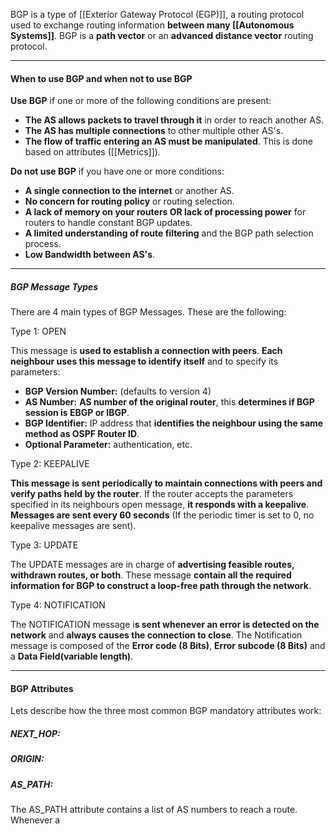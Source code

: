 BGP is a type of [[Exterior Gateway Protocol (EGP)]], a routing protocol used to exchange routing information **between many [[Autonomous Systems]]**. BGP is a **path vector** or an **advanced distance vector** routing protocol.

---
#### **When to use BGP and when not to use BGP**

**Use BGP** if one or more of the following conditions are present:

- **The AS allows packets to travel through it** in order to reach another AS.
- **The AS has multiple connections** to other multiple other AS's.
- **The flow of traffic entering an AS must be manipulated**. This is done based on attributes ([[Metrics]]).

**Do not use BGP** if you have one or more conditions:

- **A single connection to the internet** or another AS.
- **No concern for routing policy** or routing selection.
- **A lack of memory on your routers OR lack of processing power** for routers to handle constant BGP updates.
- **A limited understanding of route filtering** and the BGP path selection process.
- **Low Bandwidth between AS's**.

---
##### BGP Message Types
There are 4 main types of BGP Messages. These are the following:

Type 1: OPEN

This message is **used to establish a connection with peers**. **Each neighbour uses this message to identify itself** and to specify its parameters:

- **BGP Version Number:** (defaults to version 4)
- **AS Number:** **AS number of the original router**, this **determines if BGP session is EBGP or IBGP**.
- **BGP Identifier:** IP address that **identifies the neighbour using the same method as OSPF Router ID**.
- **Optional Parameter:** authentication, etc.


Type 2: KEEPALIVE

**This message is sent periodically to maintain connections with peers and verify paths held by the router**. If the router accepts the parameters specified in its neighbours open message, **it responds with a keepalive**. **Messages are sent every 60 seconds** (If the periodic timer is set to 0, no keepalive messages are sent).

Type 3: UPDATE

The UPDATE messages are in charge of **advertising feasible routes, withdrawn routes, or both**. These message **contain all the required information for BGP to construct a loop-free path through the network**.

Type 4: NOTIFICATION

The NOTIFICATION message i**s sent whenever an error is detected on the network** and **always causes the connection to close**. The Notification message is composed of the **Error code (8 Bits)**, **Error subcode (8 Bits)** and a **Data Field(variable length)**.

---
#### **BGP Attributes**
Lets describe how the three most common BGP mandatory attributes work:

##### NEXT_HOP:



##### ORIGIN:

##### AS_PATH:

The AS_PATH attribute contains a list of AS numbers to reach a route. Whenever a 






